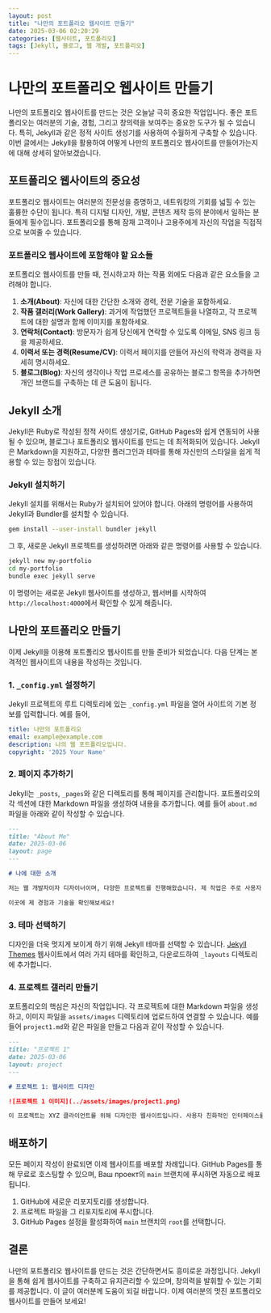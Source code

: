 ```yaml
---
layout: post
title: "나만의 포트폴리오 웹사이트 만들기"
date: 2025-03-06 02:20:29
categories: [웹사이트, 포트폴리오]
tags: [Jekyll, 블로그, 웹 개발, 포트폴리오]
---
```


# 나만의 포트폴리오 웹사이트 만들기

나만의 포트폴리오 웹사이트를 만드는 것은 오늘날 극히 중요한 작업입니다. 좋은 포트폴리오는 여러분의 기술, 경험, 그리고 창의력을 보여주는 중요한 도구가 될 수 있습니다. 특히, Jekyll과 같은 정적 사이트 생성기를 사용하여 수월하게 구축할 수 있습니다. 이번 글에서는 Jekyll을 활용하여 어떻게 나만의 포트폴리오 웹사이트를 만들어가는지에 대해 상세히 알아보겠습니다.

## 포트폴리오 웹사이트의 중요성

포트폴리오 웹사이트는 여러분의 전문성을 증명하고, 네트워킹의 기회를 넓힐 수 있는 훌륭한 수단이 됩니다. 특히 디지털 디자인, 개발, 콘텐츠 제작 등의 분야에서 일하는 분들에게 필수입니다. 포트폴리오를 통해 잠재 고객이나 고용주에게 자신의 작업을 직접적으로 보여줄 수 있습니다.

### 포트폴리오 웹사이트에 포함해야 할 요소들

포트폴리오 웹사이트를 만들 때, 전시하고자 하는 작품 외에도 다음과 같은 요소들을 고려해야 합니다.

1. **소개(About)**: 자신에 대한 간단한 소개와 경력, 전문 기술을 포함하세요.
2. **작품 갤러리(Work Gallery)**: 과거에 작업했던 프로젝트들을 나열하고, 각 프로젝트에 대한 설명과 함께 이미지를 포함하세요.
3. **연락처(Contact)**: 방문자가 쉽게 당신에게 연락할 수 있도록 이메일, SNS 링크 등을 제공하세요.
4. **이력서 또는 경력(Resume/CV)**: 이력서 페이지를 만들어 자신의 학력과 경력을 자세히 명시하세요.
5. **블로그(Blog)**: 자신의 생각이나 작업 프로세스를 공유하는 블로그 항목을 추가하면 개인 브랜드를 구축하는 데 큰 도움이 됩니다.

## Jekyll 소개

Jekyll은 Ruby로 작성된 정적 사이트 생성기로, GitHub Pages와 쉽게 연동되어 사용될 수 있으며, 블로그나 포트폴리오 웹사이트를 만드는 데 최적화되어 있습니다. Jekyll은 Markdown을 지원하고, 다양한 플러그인과 테마를 통해 자신만의 스타일을 쉽게 적용할 수 있는 장점이 있습니다.

### Jekyll 설치하기

Jekyll 설치를 위해서는 Ruby가 설치되어 있어야 합니다. 아래의 명령어를 사용하여 Jekyll과 Bundler를 설치할 수 있습니다.

```bash
gem install --user-install bundler jekyll
```

그 후, 새로운 Jekyll 프로젝트를 생성하려면 아래와 같은 명령어를 사용할 수 있습니다.

```bash
jekyll new my-portfolio
cd my-portfolio
bundle exec jekyll serve
```

이 명령어는 새로운 Jekyll 웹사이트를 생성하고, 웹서버를 시작하여 `http://localhost:4000`에서 확인할 수 있게 해줍니다.

## 나만의 포트폴리오 만들기

이제 Jekyll을 이용해 포트폴리오 웹사이트를 만들 준비가 되었습니다. 다음 단계는 본격적인 웹사이트의 내용을 작성하는 것입니다.

### 1. `_config.yml` 설정하기

Jekyll 프로젝트의 루트 디렉토리에 있는 `_config.yml` 파일을 열어 사이트의 기본 정보를 입력합니다. 예를 들어,

```yaml
title: 나만의 포트폴리오
email: example@example.com
description: 나의 웹 포트폴리오입니다.
copyright: '2025 Your Name'
```

### 2. 페이지 추가하기

Jekyll는 `_posts`, `_pages`와 같은 디렉토리를 통해 페이지를 관리합니다. 포트폴리오의 각 섹션에 대한 Markdown 파일을 생성하여 내용을 추가합니다. 예를 들어 `about.md` 파일을 아래와 같이 작성할 수 있습니다.

```markdown
---
title: "About Me"
date: 2025-03-06
layout: page
---

# 나에 대한 소개

저는 웹 개발자이자 디자이너이며, 다양한 프로젝트를 진행해왔습니다. 제 작업은 주로 사용자 경험(UX)과 인터페이스(UI) 디자인에 초점을 맞추고 있습니다.  

이곳에 제 경험과 기술을 확인해보세요!
```

### 3. 테마 선택하기

디자인을 더욱 멋지게 보이게 하기 위해 Jekyll 테마를 선택할 수 있습니다. [Jekyll Themes](https://jekyllthemes.org/) 웹사이트에서 여러 가지 테마를 확인하고, 다운로드하여 `_layouts` 디렉토리에 추가합니다.

### 4. 프로젝트 갤러리 만들기

포트폴리오의 핵심은 자신의 작업입니다. 각 프로젝트에 대한 Markdown 파일을 생성하고, 이미지 파일을 `assets/images` 디렉토리에 업로드하여 연결할 수 있습니다. 예를 들어 `project1.md`와 같은 파일을 만들고 다음과 같이 작성할 수 있습니다.

```markdown
---
title: "프로젝트 1"
date: 2025-03-06
layout: project
---

# 프로젝트 1: 웹사이트 디자인

![프로젝트 1 이미지](../assets/images/project1.png)

이 프로젝트는 XYZ 클라이언트를 위해 디자인한 웹사이트입니다. 사용자 친화적인 인터페이스를 제공하기 위해 많은 연구와 디자인 샘플이 포함되었습니다.
```

## 배포하기

모든 페이지 작성이 완료되면 이제 웹사이트를 배포할 차례입니다. GitHub Pages를 통해 무료로 호스팅할 수 있으며, Ваш проект의 `main` 브랜치에 푸시하면 자동으로 배포됩니다.

1. GitHub에 새로운 리포지토리를 생성합니다.
2. 프로젝트 파일을 그 리포지토리에 푸시합니다.
3. GitHub Pages 설정을 활성화하여 `main` 브랜치의 `root`를 선택합니다.

## 결론

나만의 포트폴리오 웹사이트를 만드는 것은 간단하면서도 흥미로운 과정입니다. Jekyll을 통해 쉽게 웹사이트를 구축하고 유지관리할 수 있으며, 창의력을 발휘할 수 있는 기회를 제공합니다. 이 글이 여러분께 도움이 되길 바랍니다. 이제 여러분의 멋진 포트폴리오 웹사이트를 만들어 보세요!